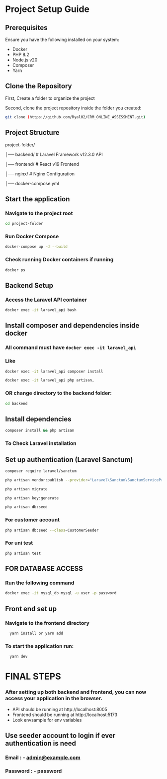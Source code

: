 # Project Setup Guide

## Prerequisites
Ensure you have the following installed on your system:

  - Docker
  - PHP 8.2
  - Node.js v20
  - Composer
  - Yarn

## Clone the Repository

First, Create a folder to organize the project

Second, clone the project repository inside the folder you created:

```sh
git clone (https://github.com/Ryal02/CRM_ONLINE_ASSESSMENT.git)
```

## Project Structure

project-folder/

  │── backend/           # Laravel Framework v12.3.0 API

  │── frontend/          # React v19 Frontend

  │── nginx/             # Nginx Configuration

  │── docker-compose.yml


## Start the application

### Navigate to the project root
```sh
cd project-folder
```

### Run Docker Compose
```sh
docker-compose up -d --build
```

### Check running Docker containers if running
```sh
docker ps
```

## Backend Setup

### Access the Laravel API container
```sh
docker exec -it laravel_api bash
```
## Install composer and dependencies inside docker

### All command must have ```docker exec -it laravel_api```

### Like
```sh
docker exec -it laravel_api composer install
```
```sh
docker exec -it laravel_api php artisan, 
```

### OR change directory to the backend folder:
```sh
cd backend
```

## Install dependencies
```sh
composer install && php artisan
```
### To Check Laravel installation



## Set up authentication (Laravel Sanctum)

```sh
composer require laravel/sanctum
```
```sh
php artisan vendor:publish --provider="Laravel\Sanctum\SanctumServiceProvider"
```
```sh
php artisan migrate
```
```sh
php artisan key:generate
```
```sh
php artisan db:seed
```

### For customer account
```sh
php artisan db:seed --class=CustomerSeeder
```

### For uni test
```
php artisan test
```

## FOR DATABASE ACCESS
### Run the following command
```sh
docker exec -it mysql_db mysql -u user -p password
```
## Front end set up

### Navigate to the frontend directory
```sh
  yarn install or yarn add
```

### To start the application run:
```sh
  yarn dev
```

# FINAL STEPS

### After setting up both backend and frontend, you can now access your application in the browser.

- API should be running at http://localhost:8005
- Frontend should be running at http://localhost:5173
- Look envsample for env variables
## Use seeder account to login if ever authentication is need

### Email : - admin@example.com
### Password : - password
